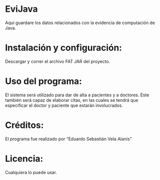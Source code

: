 # EviJava
Aquí guardare los datos relacionados con la evidencia de computación de Java. 

# Instalación y configuración:
Descargar y correr el archivo FAT JAR del proyecto.

# Uso del programa:
El sistema será utilizado para dar de alta a pacientes y a doctores. Este también será capaz de elaborar citas, en las cuales se tendrá que especificar el doctor y paciente que estarán involucrados.

# Créditos:
El programa fue realizado por “Eduardo Sebastián Vela Alanís”

# Licencia:
Cualquiera lo puede usar.
